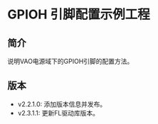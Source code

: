 ﻿# GPIOH 引脚配置示例工程
## 简介
说明VAO电源域下的GPIOH引脚的配置方法。

## 版本
- v2.2.1.0: 添加版本信息并发布。
- v2.3.1.1: 更新FL驱动库版本。
